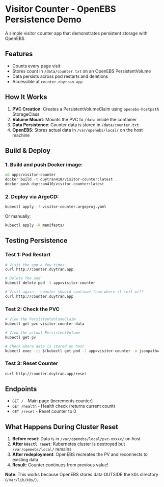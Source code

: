 # Visitor Counter - OpenEBS Persistence Demo

A simple visitor counter app that demonstrates persistent storage with OpenEBS.

## Features

- Counts every page visit
- Stores count in `/data/counter.txt` on an OpenEBS PersistentVolume
- Data persists across pod restarts and deletions
- Accessible at `counter.duytran.app`

## How It Works

1. **PVC Creation**: Creates a PersistentVolumeClaim using `openebs-hostpath` StorageClass
2. **Volume Mount**: Mounts the PVC to `/data` inside the container
3. **Data Persistence**: Counter data is stored in `/data/counter.txt`
4. **OpenEBS**: Stores actual data in `/var/openebs/local/` on the host machine

## Build & Deploy

### 1. Build and push Docker image:
```bash
cd apps/visitor-counter
docker build -t duytran410/visitor-counter:latest .
docker push duytran410/visitor-counter:latest
```

### 2. Deploy via ArgoCD:
```bash
kubectl apply -f visitor-counter.argoproj.yaml
```

Or manually:
```bash
kubectl apply -k manifests/
```

## Testing Persistence

### Test 1: Pod Restart
```bash
# Visit the app a few times
curl http://counter.duytran.app

# Delete the pod
kubectl delete pod -l app=visitor-counter

# Visit again - counter should continue from where it left off!
curl http://counter.duytran.app
```

### Test 2: Check the PVC
```bash
# View the PersistentVolumeClaim
kubectl get pvc visitor-counter-data

# View the actual PersistentVolume
kubectl get pv

# Check where data is stored on host
kubectl exec -it $(kubectl get pod -l app=visitor-counter -o jsonpath='{.items[0].metadata.name}') -- cat /data/counter.txt
```

### Test 3: Reset Counter
```bash
curl http://counter.duytran.app/reset
```

## Endpoints

- `GET /` - Main page (increments counter)
- `GET /health` - Health check (returns current count)
- `GET /reset` - Reset counter to 0

## What Happens During Cluster Reset

1. **Before reset**: Data is in `/var/openebs/local/pvc-xxxxx/` on host
2. **After `k0sctl reset`**: Kubernetes cluster is destroyed but `/var/openebs/local/` remains
3. **After redeployment**: OpenEBS recreates the PV and reconnects to existing data
4. **Result**: Counter continues from previous value!

**Note**: This works because OpenEBS stores data OUTSIDE the k0s directory (`/var/lib/k0s/`).

